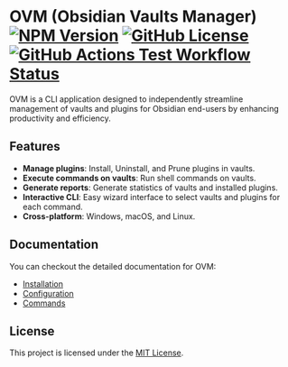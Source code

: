 # OVM (Obsidian Vaults Manager) [![NPM Version](https://img.shields.io/npm/v/ovm)](http://npmjs.com/package/ovm) [![GitHub License](https://img.shields.io/github/license/msudgh/ovm)](LICENSE) [![GitHub Actions Test Workflow Status](https://github.com/msudgh/ovm/actions/workflows/test.yml/badge.svg?branch=main)](https://github.com/msudgh/ovm/actions/workflows/test.yml)

OVM is a CLI application designed to independently streamline management of vaults and plugins for Obsidian end-users by enhancing productivity and efficiency.

## Features

- **Manage plugins**: Install, Uninstall, and Prune plugins in vaults.
- **Execute commands on vaults**: Run shell commands on vaults.
- **Generate reports**: Generate statistics of vaults and installed plugins.
- **Interactive CLI**: Easy wizard interface to select vaults and plugins for each command.
- **Cross-platform**: Windows, macOS, and Linux.

## Documentation

You can checkout the detailed documentation for OVM:

- [Installation](docs/installation.md)
- [Configuration](docs/Configuration.md)
- [Commands](docs/commands.md)

## License

This project is licensed under the [MIT License](LICENSE).
